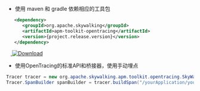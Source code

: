 * 使用 maven 和 gradle 依赖相应的工具包
```xml
   <dependency>
      <groupId>org.apache.skywalking</groupId>
      <artifactId>apm-toolkit-opentracing</artifactId>
      <version>{project.release.version}</version>
   </dependency>
```

&nbsp;&nbsp;&nbsp;[ ![Download](https://api.bintray.com/packages/wu-sheng/skywalking/org.apache.skywalking.apm-toolkit-opentracing/images/download.svg) ](https://bintray.com/wu-sheng/skywalking/org.apache.skywalking.apm-toolkit-opentracing/_latestVersion)

* 使用OpenTracing的标准API和桥接器，使用手动埋点
```java
Tracer tracer = new org.apache.skywalking.apm.toolkit.opentracing.SkyWalkingTracer();
Tracer.SpanBuilder spanBuilder = tracer.buildSpan("/yourApplication/yourService");

```
